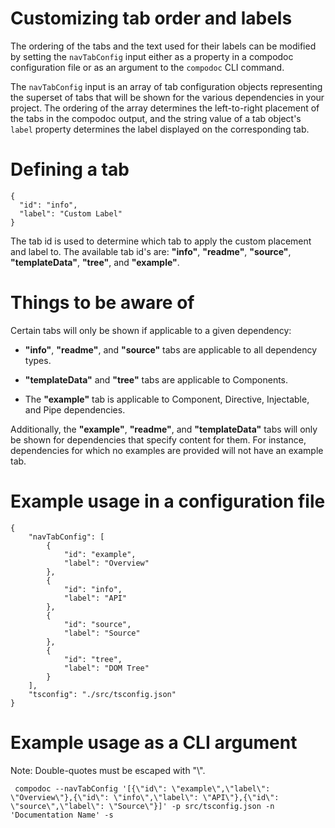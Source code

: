 # Customizing tab order and labels

The ordering of the tabs and the text used for their labels can be modified by setting the `navTabConfig`
input either as a property in a compodoc configuration file or as an argument to the `compodoc` CLI command.

The `navTabConfig` input is an array of tab configuration objects representing the superset of tabs that will 
be shown for the various dependencies in your project. The ordering of the array determines the left-to-right 
placement of the tabs in the compodoc output, and the string value of a tab object's `label` 
property determines the label displayed on the corresponding tab.

# Defining a tab

```
{
  "id": "info",
  "label": "Custom Label"
}
```

The tab id is used to determine which tab to apply the custom placement and label to. The available tab id's are:
__"info"__, __"readme"__, __"source"__, __"templateData"__, __"tree"__, and __"example"__.

# Things to be aware of

Certain tabs will only be shown if applicable to a given dependency:

- __"info"__, __"readme"__, and __"source"__ tabs are applicable to all dependency types. 

- __"templateData"__ and __"tree"__ tabs are applicable to Components. 

- The __"example"__ tab is applicable to Component, Directive, Injectable, and Pipe dependencies.

Additionally, the __"example"__, __"readme"__, and __"templateData"__ tabs will only be shown for dependencies
that specify content for them. For instance, dependencies for which no examples are provided will not have an 
example tab.

# Example usage in a configuration file

```
{
    "navTabConfig": [
        {
            "id": "example",
            "label": "Overview"
        },
        {
            "id": "info",
            "label": "API"
        },
        {
            "id": "source",
            "label": "Source"
        },
        {
            "id": "tree",
            "label": "DOM Tree"
        }
    ],
    "tsconfig": "./src/tsconfig.json"
}
```

# Example usage as a CLI argument

Note: Double-quotes must be escaped with "\\".

```
 compodoc --navTabConfig '[{\"id\": \"example\",\"label\": \"Overview\"},{\"id\": \"info\",\"label\": \"API\"},{\"id\": \"source\",\"label\": \"Source\"}]' -p src/tsconfig.json -n 'Documentation Name' -s
```